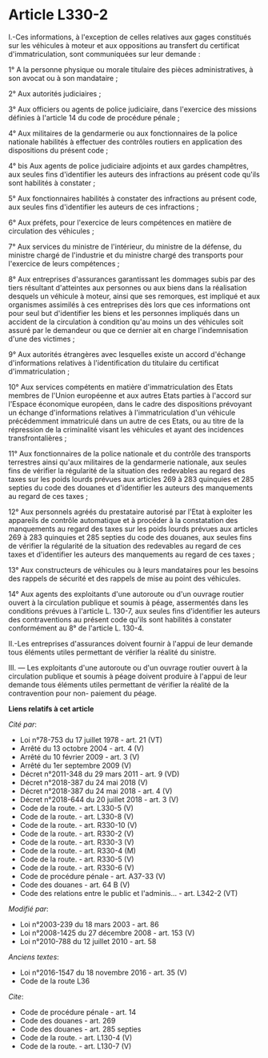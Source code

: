 # Article L330-2

I.-Ces informations, à l'exception de celles relatives aux gages constitués sur les véhicules à moteur et aux oppositions au
transfert du certificat d'immatriculation, sont communiquées sur leur demande : 

1° A la personne physique ou morale titulaire des pièces administratives, à son avocat ou à son mandataire ; 

2° Aux autorités judiciaires ; 

3° Aux officiers ou agents de police judiciaire, dans l'exercice des missions définies à l'article 14 du code de procédure
pénale ; 

4° Aux militaires de la gendarmerie ou aux fonctionnaires de la police nationale habilités à effectuer des contrôles routiers
en application des dispositions du présent code ; 

4° bis Aux agents de police judiciaire adjoints et aux gardes champêtres, aux seules fins d'identifier les auteurs des
infractions au présent code qu'ils sont habilités à constater ; 

5° Aux fonctionnaires habilités à constater des infractions au présent code, aux seules fins d'identifier les auteurs de ces
infractions ; 

6° Aux préfets, pour l'exercice de leurs compétences en matière de circulation des véhicules ; 

7° Aux services du ministre de l'intérieur, du ministre de la défense, du ministre chargé de l'industrie et du ministre
chargé des transports pour l'exercice de leurs compétences ; 

8° Aux entreprises d'assurances garantissant les dommages subis par des tiers résultant d'atteintes aux personnes ou aux
biens dans la réalisation desquels un véhicule à moteur, ainsi que ses remorques, est impliqué et aux organismes assimilés à
ces entreprises dès lors que ces informations ont pour seul but d'identifier les biens et les personnes impliqués dans un
accident de la circulation à condition qu'au moins un des véhicules soit assuré par le demandeur ou que ce dernier ait en
charge l'indemnisation d'une des victimes ; 

9° Aux autorités étrangères avec lesquelles existe un accord d'échange d'informations relatives à l'identification du
titulaire du certificat d'immatriculation ; 

10° Aux services compétents en matière d'immatriculation des Etats membres de l'Union européenne et aux autres Etats parties
à l'accord sur l'Espace économique européen, dans le cadre des dispositions prévoyant un échange d'informations relatives à
l'immatriculation d'un véhicule précédemment immatriculé dans un autre de ces Etats, ou au titre de la répression de la
criminalité visant les véhicules et ayant des incidences transfrontalières ; 

11° Aux fonctionnaires de la police nationale et du contrôle des transports terrestres ainsi qu'aux militaires de la
gendarmerie nationale, aux seules fins de vérifier la régularité de la situation des redevables au regard des taxes sur les
poids lourds prévues aux articles 269 à 283 quinquies et 285 septies du code des douanes et d'identifier les auteurs des
manquements au regard de ces taxes ; 

12° Aux personnels agréés du prestataire autorisé par l'Etat à exploiter les appareils de contrôle automatique et à procéder
à la constatation des manquements au regard des taxes sur les poids lourds prévues aux articles 269 à 283 quinquies et 285
septies du code des douanes, aux seules fins de vérifier la régularité de la situation des redevables au regard de ces taxes
et d'identifier les auteurs des manquements au regard de ces taxes ; 

13° Aux constructeurs de véhicules ou à leurs mandataires pour les besoins des rappels de sécurité et des rappels de mise au
point des véhicules. 

14° Aux agents des exploitants d'une autoroute ou d'un ouvrage routier ouvert à la circulation publique et soumis à péage,
assermentés dans les conditions prévues à l'article L. 130-7, aux seules fins d'identifier les auteurs des contraventions au
présent code qu'ils sont habilités à constater conformément au 8° de l'article L. 130-4. 

II.-Les entreprises d'assurances doivent fournir à l'appui de leur demande tous éléments utiles permettant de vérifier la
réalité du sinistre. 

III. ― Les exploitants d'une autoroute ou d'un ouvrage routier ouvert à la circulation publique et soumis à péage doivent
produire à l'appui de leur demande tous éléments utiles permettant de vérifier la réalité de la contravention pour non-
paiement du péage.

**Liens relatifs à cet article**

_Cité par_:

  - Loi n°78-753 du 17 juillet 1978 - art. 21 (VT)
  - Arrêté du 13 octobre 2004 - art. 4 (V)
  - Arrêté du 10 février 2009 - art. 3 (V)
  - Arrêté du 1er septembre 2009 (V)
  - Décret n°2011-348 du 29 mars 2011 - art. 9 (VD)
  - Décret n°2018-387 du 24 mai 2018 (V)
  - Décret n°2018-387 du 24 mai 2018 - art. 4 (V)
  - Décret n°2018-644 du 20 juillet 2018 - art. 3 (V)
  - Code de la route. - art. L330-5 (V)
  - Code de la route. - art. L330-8 (V)
  - Code de la route. - art. R330-10 (V)
  - Code de la route. - art. R330-2 (V)
  - Code de la route. - art. R330-3 (V)
  - Code de la route. - art. R330-4 (M)
  - Code de la route. - art. R330-5 (V)
  - Code de la route. - art. R330-6 (V)
  - Code de procédure pénale - art. A37-33 (V)
  - Code des douanes - art. 64 B (V)
  - Code des relations entre le public et l'adminis... - art. L342-2 (VT)

_Modifié par_:

  - Loi n°2003-239 du 18 mars 2003 - art. 86
  - Loi n°2008-1425 du 27 décembre 2008 - art. 153 (V)
  - Loi n°2010-788 du 12 juillet 2010 - art. 58

_Anciens textes_:

  - Loi n°2016-1547 du 18 novembre 2016 - art. 35 (V)
  - Code de la route L36

_Cite_:

  - Code de procédure pénale - art. 14
  - Code des douanes - art. 269
  - Code des douanes - art. 285 septies
  - Code de la route. - art. L130-4 (V)
  - Code de la route. - art. L130-7 (V)
